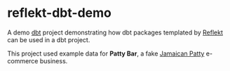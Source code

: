 # reflekt-dbt-demo
A demo [dbt](https://www.getdbt.com/) project demonstrating how dbt packages templated by [Reflekt](https://github.com/GClunies/reflekt) can be used in a dbt project.

This project used example data for **Patty Bar**, a fake [Jamaican Patty](https://en.wikipedia.org/wiki/Jamaican_patty) e-commerce business.
